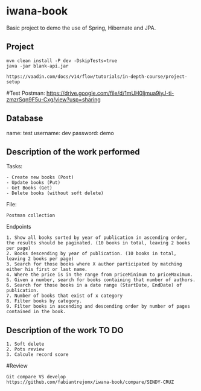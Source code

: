 # iwana-book
Basic project to demo the use of Spring, Hibernate and JPA.


## Project 

```
mvn clean install -P dev -DskipTests=true
java -jar blank-api.jar

https://vaadin.com/docs/v14/flow/tutorials/in-depth-course/project-setup
```

#Test
Postman:
https://drive.google.com/file/d/1mUH0Ijmua9iyJ-ti-zmzrSqn9F5u-Cxg/view?usp=sharing 


## Database

name: test
username: dev
password: demo

## Description of the work performed
 Tasks:
 
    - Create new books (Post)
    - Update books (Put)
    - Get Books (Get)
    - Delete books (without soft delete)
    
 File:
 
    Postman collection
    
 Endpoints

    1. Show all books sorted by year of publication in ascending order, the results should be paginated. (10 books in total, leaving 2 books per page)
    2. Books descending by year of publication. (10 books in total, leaving 2 books per page)
    3. Search for those books where X author participated by matching either his first or last name.
    4. Where the price is in the range from priceMinimum to priceMaximum.
    5. Given a number, search for books containing that number of authors.
    6. Search for those books in a date range (StartDate, EndDate) of publication.
    7. Number of books that exist of x category
    8. Filter books by category.
    9. Filter books in ascending and descending order by number of pages contained in the book.

## Description of the work TO DO
    1. Soft delete
    2. Pots review
    3. Calcule record score
    
    
#Review

    Git compare VS develop
    https://github.com/fabiantrejomx/iwana-book/compare/SENDY-CRUZ 
 
 


